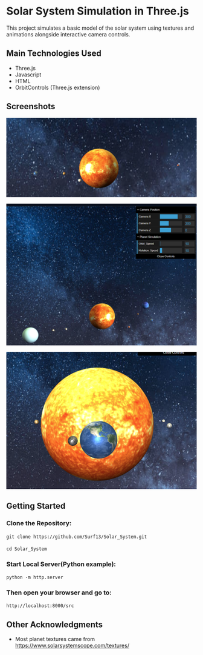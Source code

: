 # Solar System Simulation in Three.js
This project simulates a basic model of the solar system using textures and animations alongside interactive camera controls.

## Main Technologies Used
- Three.js
- Javascript
- HTML
- OrbitControls  (Three.js extension)

## Screenshots
![Screenshot 1](/assets/screenshots/Screenshot1.png)

![Screenshot 2](/assets/screenshots/Screenshot2.png)

![Screenshot 3](/assets/screenshots/Screenshot3.png)

## Getting Started
### Clone the Repository:
 ```
 git clone https://github.com/Surf13/Solar_System.git

 cd Solar_System 
 ```

### Start Local Server(Python example): 
 
```
python -m http.server 
```
### Then open your browser and go to:

```
http://localhost:8000/src
```

## Other Acknowledgments
- Most planet textures came from https://www.solarsystemscope.com/textures/ 

